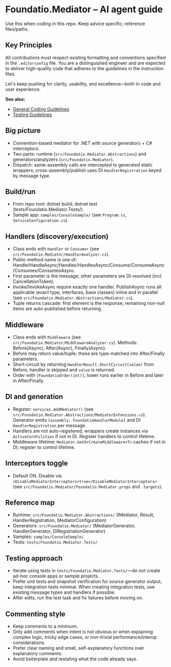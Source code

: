 # Foundatio.Mediator – AI agent guide

Use this when coding in this repo. Keep advice specific; reference files/paths.

## Key Principles

All contributions must respect existing formatting and conventions specified in the `.editorconfig` file. You are a distinguished engineer and are expected to deliver high-quality code that adheres to the guidelines in the instruction files.

Let's keep pushing for clarity, usability, and excellence—both in code and user experience.

**See also:**

- [General Coding Guidelines](instructions/general.instructions.md)
- [Testing Guidelines](instructions/testing.instructions.md)

## Big picture
- Convention-based mediator for .NET with source generators + C# interceptors.
- Two parts: runtime (`src/Foundatio.Mediator.Abstractions`) and generators/analyzers (`src/Foundatio.Mediator`).
- Dispatch: same-assembly calls are intercepted to generated static wrappers; cross-assembly/publish uses DI `HandlerRegistration` keyed by message type.

## Build/run
- From repo root: dotnet build; dotnet test (tests/Foundatio.Mediator.Tests/).
- Sample app: `samples/ConsoleSample/` (see `Program.cs`, `ServiceConfiguration.cs`).

## Handlers (discovery/execution)
- Class ends with `Handler` or `Consumer` (see `src/Foundatio.Mediator/HandlerAnalyzer.cs`).
- Public method name is one of: Handle/HandleAsync/Handles/HandlesAsync/Consume/ConsumeAsync/Consumes/ConsumesAsync.
- First parameter is the message; other parameters are DI-resolved (incl. CancellationToken).
- Invoke/InvokeAsync require exactly one handler. PublishAsync runs all applicable (exact type, interfaces, base classes) inline and in parallel (see `src/Foundatio.Mediator.Abstractions/Mediator.cs`).
- Tuple returns cascade: first element is the response; remaining non-null items are auto-published before returning.

## Middleware
- Class ends with `Middleware` (see `src/Foundatio.Mediator/MiddlewareAnalyzer.cs`). Methods: Before(Async), After(Async), Finally(Async).
- Before may return value/tuple; these are type-matched into After/Finally parameters.
- Short-circuit by returning `HandlerResult.ShortCircuit(value)` from Before; handler is skipped and `value` is returned.
- Order with `[FoundatioOrder(int)]`; lower runs earlier in Before and later in After/Finally.

## DI and generation
- Register: `services.AddMediator()` (see `src/Foundatio.Mediator.Abstractions/MediatorExtensions.cs`). Generator emits `[assembly: FoundatioHandlerModule]` and DI `HandlerRegistration` per message.
- Handlers are not auto-registered; wrappers create instances via `ActivatorUtilities` if not in DI. Register handlers to control lifetime.
- Middleware lifetime: `Mediator.GetOrCreateMiddleware<T>` caches if not in DI; register to control lifetime.

## Interceptors toggle
- Default ON. Disable via `<DisableMediatorInterceptors>true</DisableMediatorInterceptors>` (see `src/Foundatio.Mediator/Foundatio.Mediator.props` and `.targets`).

## Reference map
- Runtime: `src/Foundatio.Mediator.Abstractions/` (IMediator, Result, HandlerRegistration, MediatorConfiguration)
- Generators: `src/Foundatio.Mediator/` (MediatorGenerator, HandlerGenerator, DIRegistrationGenerator)
- Samples: `samples/ConsoleSample/`
- Tests: `tests/Foundatio.Mediator.Tests/`

## Testing approach
- Iterate using tests in `tests/Foundatio.Mediator.Tests/`—do not create ad-hoc console apps or sample projects.
- Prefer unit tests and snapshot verification for source generator output; keep integration tests minimal. When creating integration tests, use existing message types and handlers if possible.
- After edits, run the test task and fix failures before moving on.

## Commenting style
- Keep comments to a minimum.
- Only add comments when intent is not obvious or when explaining complex logic, tricky edge cases, or non-trivial performance/interop considerations.
- Prefer clear naming and small, self-explanatory functions over explanatory comments.
- Avoid boilerplate and restating what the code already says.

